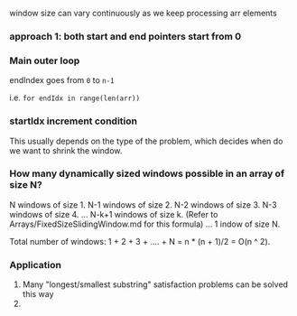 
window size can vary continuously as we keep processing arr elements

### approach 1: both start and end pointers start from 0

### Main outer loop

endIndex goes from `0` to `n-1`

i.e.
`for endIdx in range(len(arr))`


### startIdx increment condition

This usually depends on the type of the problem, 
which decides when do we want to shrink the window.


### How many dynamically sized windows possible in an array of size N?

N windows of size 1.
N-1 windows of size 2.
N-2 windows of size 3.
N-3 windows of size 4.
...
N-k+1 windows of size k. (Refer to Arrays/FixedSizeSlidingWindow.md for this formula)
...
1 indow of size N.

Total number of windows:
1 + 2 + 3 + .... + N = n * (n + 1)/2 = O(n ^ 2).

### Application

1. Many "longest/smallest substring" satisfaction problems can be solved this way
2. 